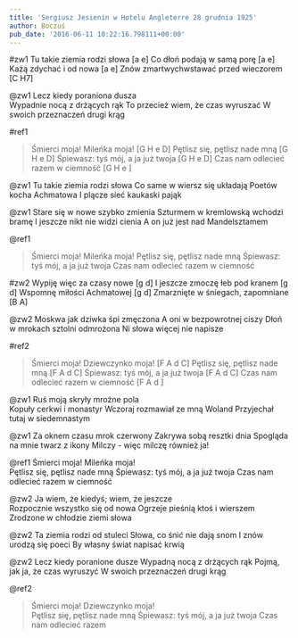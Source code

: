 ```yaml
---
title: 'Sergiusz Jesienin w Hotelu Angleterre 28 grudnia 1925'
author: Boczuś
pub_date: '2016-06-11 10:22:16.798111+00:00'
---
```


#zw1
Tu takie ziemia rodzi słowa				                 [a e]
Co dłoń podają w samą porę			                         [a e]
Każą zdychać i od nowa				                         [a e]
Znów zmartwychwstawać przed wieczorem	        [C H7]

@zw1
Lecz kiedy poraniona dusza				
Wypadnie nocą z drżących rąk
To przecież wiem, że czas wyruszać
W swoich przeznaczeń drugi krąg

#ref1 
>Śmierci moja! Mileńka moja!			        [G H e D]
>Pętlisz się, pętlisz nade mną			        [G H e D]
>Śpiewasz: tyś mój, a ja już twoja			[G H e D]
>Czas nam odlecieć razem w ciemność	        [G H e ]

@zw1
Tu takie ziemia rodzi słowa
Co same w wiersz się układają
Poetów kocha  Achmatowa
I plącze sieć kaukaski pająk

@zw1
Stare się w nowe szybko zmienia
Szturmem w kremlowską wchodzi bramę
I jeszcze nikt nie widzi cienia
A on już jest nad Mandelsztamem

@ref1
>Śmierci moja! Mileńka moja!
>Pętlisz się, pętlisz nade mną
>Śpiewasz: tyś mój, a ja już twoja
>Czas nam odlecieć razem w ciemność

#zw2
Wypiję więc za czasy nowe				[g d]
I jeszcze zmoczę łeb pod kranem			[g d]
Wspomnę miłości Achmatowej			[g d]
Zmarznięte w śniegach, zapomniane		[B A]

@zw2
Moskwa jak dziwka śpi zmęczona
A oni w bezpowrotnej ciszy
Dłoń w mrokach sztolni odmrożona
Ni słowa więcej nie napisze

#ref2
>Śmierci moja! Dziewczynko moja!			[F A d C]
>Pętlisz się, pętlisz nade mną			        [F A d C]
>Śpiewasz: tyś mój, a ja już twoja			[F A d C]
>Czas nam odlecieć razem w ciemność		[F A d ]

@zw1
Ruś moją skryły mroźne pola			
Kopuły cerkwi i monastyr
Wczoraj rozmawiał ze mną Woland
Przyjechał tutaj w siedemnastym

@zw1
Za oknem czasu mrok czerwony
Zakrywa sobą resztki dnia
Spogląda na mnie twarz z ikony
Milczy - więc milczę również ja!

@ref1
Śmierci moja! Mileńka moja!			
Pętlisz się, pętlisz nade mną
Śpiewasz: tyś mój, a ja już twoja
Czas nam odlecieć razem w ciemność

@zw2
Ja wiem, że kiedyś; wiem, że jeszcze		
Rozpocznie wszystko się od nowa
Ogrzeje pieśnią ktoś i wierszem
Zrodzone w chłodzie ziemi słowa

@zw2
Ta ziemia rodzi od stuleci
Słowa, co śnić nie dają snom
I znów urodzą się poeci
By własny świat napisać krwią

@zw2
Lecz kiedy poranione dusze
Wypadną nocą z drżących rąk
Pojmą, jak ja, że czas wyruszyć
W swoich przeznaczeń drugi krąg

@ref2
>Śmierci moja! Dziewczynko moja!			
>Pętlisz się, pętlisz nade mną
>Śpiewasz: tyś mój, a ja już twoja
>Czas nam odlecieć razem